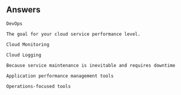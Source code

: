 ## Answers

```
DevOps
```

```
The goal for your cloud service performance level.
```
```
Cloud Monitoring
```
```
Cloud Logging
```
```
Because service maintenance is inevitable and requires downtime
```
```
Application performance management tools
```
```
Operations-focused tools
```

